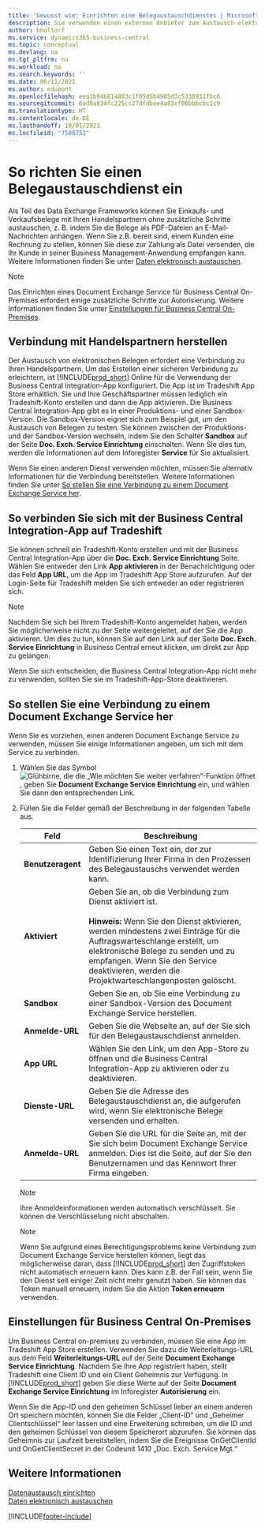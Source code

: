 ```yaml
---
title: 'Gewusst wie: Einrichten eine Belegaustauschdienstes | Microsoft Docs'
description: Sie verwenden einen externen Anbieter zum Austausch elektronischer Belege mit Ihren Handelspartnern.
author: bholtorf
ms.service: dynamics365-business-central
ms.topic: conceptual
ms.devlang: na
ms.tgt_pltfrm: na
ms.workload: na
ms.search.keywords: ''
ms.date: 06/11/2021
ms.author: edupont
ms.openlocfilehash: eea1b946814803c1f05d5b4985d3c5330931fbc6
ms.sourcegitcommit: 6ad0a834fc225cc27dfdbee4a83cf06bbbcbc1c9
ms.translationtype: HT
ms.contentlocale: de-DE
ms.lasthandoff: 10/01/2021
ms.locfileid: "7588751"
---
```

# <a name="set-up-a-document-exchange-service"></a>So richten Sie einen Belegaustauschdienst ein
Als Teil des Data Exchange Frameworks können Sie Einkaufs- und Verkaufsbelege mit Ihren Handelspartnern ohne zusätzliche Schritte austauschen, z. B. indem Sie die Belege als PDF-Dateien an E-Mail-Nachrichten anhängen. Wenn Sie z.B. bereit sind, einem Kunden eine Rechnung zu stellen, können Sie diese zur Zahlung als Datei versenden, die Ihr Kunde in seiner Business Management-Anwendung empfangen kann. Weitere Informationen finden Sie unter [Daten elektronisch austauschen](across-data-exchange.md).

> [!NOTE]
> Das Einrichten eines Document Exchange Service für Business Central On-Premises erfordert einige zusätzliche Schritte zur Autorisierung. Weitere Informationen finden Sie unter [Einstellungen für Business Central On-Premises](#settings-for-business-central-on-premises).

## <a name="connecting-with-trading-partners"></a>Verbindung mit Handelspartnern herstellen
Der Austausch von elektronischen Belegen erfordert eine Verbindung zu Ihren Handelspartnern. Um das Erstellen einer sicheren Verbindung zu erleichtern, ist [!INCLUDE[prod_short](includes/prod_short.md)] Online für die Verwendung der Business Central Integration-App konfiguriert. Die App ist im Tradeshift App Store erhältlich. Sie und Ihre Geschäftspartner müssen lediglich ein Tradeshift-Konto erstellen und dann die App aktivieren. Die Business Central Integration-App gibt es in einer Produktions- und einer Sandbox-Version. Die Sandbox-Version eignet sich zum Beispiel gut, um den Austausch von Belegen zu testen. Sie können zwischen der Produktions- und der Sandbox-Version wechseln, indem Sie den Schalter **Sandbox** auf der Seite **Doc. Exch. Service Einrichtung** einschalten. Wenn Sie dies tun, werden die Informationen auf dem Inforegister **Service** für Sie aktualisiert.

Wenn Sie einen anderen Dienst verwenden möchten, müssen Sie alternativ Informationen für die Verbindung bereitstellen. Weitere Informationen finden Sie unter [So stellen Sie eine Verbindung zu einem Document Exchange Service her](across-how-to-set-up-a-document-exchange-service.md#to-connect-to-a-document-exchange-service).

## <a name="to-connect-to-the-business-central-integration-app-on-tradeshift"></a>So verbinden Sie sich mit der Business Central Integration-App auf Tradeshift
Sie können schnell ein Tradeshift-Konto erstellen und mit der Business Central Integration-App über die **Doc. Exch. Service Einrichtung** Seite. Wählen Sie entweder den Link **App aktivieren** in der Benachrichtigung oder das Feld **App URL**, um die App im Tradeshift App Store aufzurufen. Auf der Login-Seite für Tradeshift melden Sie sich entweder an oder registrieren sich.

> [!NOTE]
> Nachdem Sie sich bei Ihrem Tradeshift-Konto angemeldet haben, werden Sie möglicherweise nicht zu der Seite weitergeleitet, auf der Sie die App aktivieren. Um dies zu tun, können Sie auf den Link auf der Seite **Doc. Exch. Service Einrichtung** in Business Central erneut klicken, um direkt zur App zu gelangen.

Wenn Sie sich entscheiden, die Business Central Integration-App nicht mehr zu verwenden, sollten Sie sie im Tradeshift-App-Store deaktivieren. 

## <a name="to-connect-to-a-document-exchange-service"></a>So stellen Sie eine Verbindung zu einem Document Exchange Service her  
Wenn Sie es vorziehen, einen anderen Document Exchange Service zu verwenden, müssen Sie einige Informationen angeben, um sich mit dem Service zu verbinden.

1. Wählen Sie das Symbol ![Glühbirne, die die „Wie möchten Sie weiter verfahren“-Funktion öffnet](media/ui-search/search_small.png "Was möchten Sie tun?"), geben Sie **Document Exchange Service Einrichtung** ein, und wählen Sie dann den entsprechenden Link.  
2. Füllen Sie die Felder gemäß der Beschreibung in der folgenden Tabelle aus.  

    |Feld|Beschreibung|  
    |---------------------------------|---------------------------------------|  
    |**Benutzeragent**|Geben Sie einen Text ein, der zur Identifizierung Ihrer Firma in den Prozessen des Belegaustauschs verwendet werden kann.|  
    |**Aktiviert**|Geben Sie an, ob die Verbindung zum Dienst aktiviert ist.<br><br> **Hinweis:** Wenn Sie den Dienst aktivieren, werden mindestens zwei Einträge für die Auftragswarteschlange erstellt, um elektronische Belege zu senden und zu empfangen. Wenn Sie den Service deaktivieren, werden die Projektwarteschlangenposten gelöscht.|  
    |**Sandbox**|Geben Sie an, ob Sie eine Verbindung zu einer Sandbox-Version des Document Exchange Service herstellen.|
    |**Anmelde-URL**|Geben Sie die Webseite an, auf der Sie sich für den Belegaustauschdienst anmelden.|  
    |**App URL**|Wählen Sie den Link, um den App-Store zu öffnen und die Business Central Integration-App zu aktivieren oder zu deaktivieren.|
    |**Dienste-URL**|Geben Sie die Adresse des Belegaustauschdienst an, die aufgerufen wird, wenn Sie elektronische Belege versenden und erhalten.|  
    |**Anmelde-URL**|Geben Sie die URL für die Seite an, mit der Sie sich beim Document Exchange Service anmelden. Dies ist die Seite, auf der Sie den Benutzernamen und das Kennwort Ihrer Firma eingeben.|  
    
    > [!NOTE]  
    > Ihre Anmeldeinformationen werden automatisch verschlüsselt. Sie können die Verschlüsselung nicht abschalten.

    > [!NOTE]
    > Wenn Sie aufgrund eines Berechtigungsproblems keine Verbindung zum Document Exchange Service herstellen können, liegt das möglicherweise daran, dass [!INCLUDE[prod_short](includes/prod_short.md)] den Zugriffstoken nicht automatisch erneuern kann. Dies kann z.B. der Fall sein, wenn Sie den Dienst seit einiger Zeit nicht mehr genutzt haben. Sie können das Token manuell erneuern, indem Sie die Aktion **Token erneuern** verwenden.

## <a name="settings-for-business-central-on-premises"></a>Einstellungen für Business Central On-Premises
Um Business Central on-premises zu verbinden, müssen Sie eine App im Tradeshift App Store erstellen. Verwenden Sie dazu die Weiterleitungs-URL aus dem Feld **Weiterleitungs-URL** auf der Seite **Document Exchange Service Einrichtung**. Nachdem Sie Ihre App registriert haben, stellt Tradeshift eine Client ID und ein Client Geheimnis zur Verfügung. In [!INCLUDE[prod_short](includes/prod_short.md)] geben Sie diese Werte auf der Seite **Document Exchange Service Einrichtung** im Inforegister **Autorisierung** ein.

Wenn Sie die App-ID und den geheimen Schlüssel lieber an einem anderen Ort speichern möchten, können Sie die Felder „Client-ID“ und „Geheimer Clientschlüssel“ leer lassen und eine Erweiterung schreiben, um die ID und den geheimen Schlüssel von diesem Speicherort abzurufen. Sie können das Geheimnis zur Laufzeit bereitstellen, indem Sie die Ereignisse OnGetClientId und OnGetClientSecret in der Codeunit 1410 „Doc. Exch. Service Mgt.“

## <a name="see-also"></a>Weitere Informationen  
[Datenaustausch einrichten](across-set-up-data-exchange.md)  
[Daten elektronisch austauschen](across-data-exchange.md)


[!INCLUDE[footer-include](includes/footer-banner.md)]